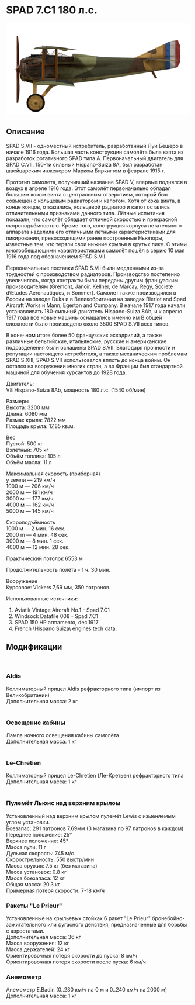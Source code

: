 # SPAD 7.C1 180 л.с.  
  
![spad7late](../images/spad7late.png)  
  
## Описание  
  
SPAD S.VII - одноместный истребитель, разработанный Луи Бешеро в начале 1916 года. Большая часть конструкции самолёта была взята из разработок ротативного SPAD типа А. Первоначальный двигатель для SPAD C.VII, 150-ти сильный Hispano-Suiza 8A, был разработан швейцарским инженером Марком Биркигтом в феврале 1915 г.  
  
Прототип самолета, получивший название SPAD V, впервые поднялся в воздух в апреле 1916 года. Этот самолёт первоначально обладал большим коком винта с центральным отверстием, который был совмещен с кольцевым радиатором и капотом. Хотя от кока винта, в конце концов, отказались, кольцевой радиатор и капот остались отличительными признаками данного типа. Лётные испытания показали, что самолёт обладает отличной скоростью и прекрасной скороподъёмностью. Кроме того, конструкция корпуса летательного аппарата наделила его отличными лётными характеристиками для пикирования, превосходящими ранее построенные Ньюпоры, известные тем, что теряли свои нижние крылья в крутых пике. С этими многообещающими характеристиками самолёт пошёл в серию 10 мая 1916 года под обозначением SPAD S.VII.  
  
Первоначальные поставки SPAD S.VII были медленными из-за трудностей с производством радиаторов. Производство постепенно увеличилось, когда контракты были переданы другим французским производителям (Gremont, Janoir, Kellner, de Marcay, Regy, Societe d\Etudes Aeronautiques, и Sommer). Самолет также производился в России на заводе Duks и в Великобритании на заводах Bleriot and Spad Aircraft Works и Mann, Egerton and Company. В начале 1917 года начали устанавливать 180-сильный двигатель Hispano-Suiza 8Ab, и к апрелю 1917 года все новые машины оснащались именно им В общей сложности было произведено около 3500 SPAD S.VII всех типов.  
  
В конечном итоге более 50 французских эскадрилий, а также различные бельгийские, итальянские, русские и американские  подразделения были оснащены SPAD S.VII. Благодаря прочности и репутации настоящего истребителя, а также механическим проблемам SPAD S.XIII, SPAD S.VII использовался вплоть до конца войны. Он остался на вооружении многих стран, а во Франции был стандартной машиной для обучения курсантов до 1928 года.  
  
  
Двигатель:  
V8 Hispano-Suiza 8Ab, мощность 180 л.с. (1540 об/мин)  
  
Размеры  
Высота: 3200 мм  
Длина:  6080 мм  
Размах крыла:  7822 мм  
Площадь крыла:  17,85 кв.м.  
  
Вес  
Пустой: 500 кг  
Взлётный: 705 кг  
Объём топлива: 105 л  
Объём масла: 11 л  
  
Максимальная скорость (приборная)  
у земли — 219 км/ч  
1000 м — 206 км/ч  
2000 м — 191 км/ч  
3000 м — 177 км/ч  
4000 м — 162 км/ч  
5000 м — 145 км/ч  
  
Скороподъёмность  
1000 м — 2 мин. 16 сек.  
2000 m — 4 мин. 48 сек.  
3000 м — 8 мин. 1 сек.  
4000 м — 12 мин. 28 сек.  
  
Практический потолок 6553 м  
  
Продолжительность полёта - 1 ч. 30 мин.  
  
Вооружение  
Курсовое:  Vickers 7,69 мм, 350 патронов.  
  
Использованные источники:  
1) Aviatik Vintage Aircraft No.1 -  Spad 7.C1  
2) Windsock Datafile 008 - Spad 7.C1  
3) SPAD 150 HP armamento, dec.1917  
4) French \Hispano Suiza\ engines tech data.  
  
## Модификации  
  ﻿
  
### Aldis  
  
Коллиматорный прицел Aldis рефракторного типа (импорт из Великобритании)  
Дополнительная масса: 2 кг  
  ﻿
  
### Освещение кабины  
  
Лампа ночного освещения кабины самолёта  
Дополнительная масса: 1 кг  
  ﻿
  
### Le-Chretien  
  
Коллиматорный прицел Le-Chretien (Ле-Кретьен) рефракторного типа  
Дополнительная масса: 1 кг  
  ﻿
  
### Пулемёт Льюис над верхним крылом  
  
Установленный над верхним крылом пулемёт Lewis с изменяемым углом установки.  
Боезапас: 291 патронов 7.69мм (3 магазина по 97 патронов в каждом)  
Переднее положение: 25°  
Верхнее положение: 45°  
Масса пули: 11 г  
Дульная скорость: 745 м/с  
Скорострельность: 550 выстр/мин  
Масса оружия: 7.5 кг (без магазина)  
Масса установок: 0.8 кг  
Масса боезапаса: 12 кг  
Общая масса: 20.3 кг  
Примерная потеря скорости: 7-18 км/ч  ﻿
  
### Ракеты "Le Prieur"  
  
Установленные на крыльевых стойках 6 ракет "Le Prieur" бронебойно-зажигательного или фугасного действия, предназначенные для борьбы с аэростатами.  
Дополнительная масса: 36 кг  
Масса вооружения: 12 кг  
Масса держателей: 24 кг  
Ориентировочная потеря скорости до пуска: 8 км/ч  
Ориентировочная потеря скорости после пуска: 6 км/ч  ﻿
  
### Анемометр  
  
Анемометр E.Badin (0..230 км/ч на 0 м и 0..240 км/ч на 2000 м)  
Дополнительная масса: 1 кг  
